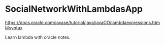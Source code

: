 # SocialNetworkWithLambdasApp
https://docs.oracle.com/javase/tutorial/java/javaOO/lambdaexpressions.html#syntax

Learn lambda with oracle notes.
